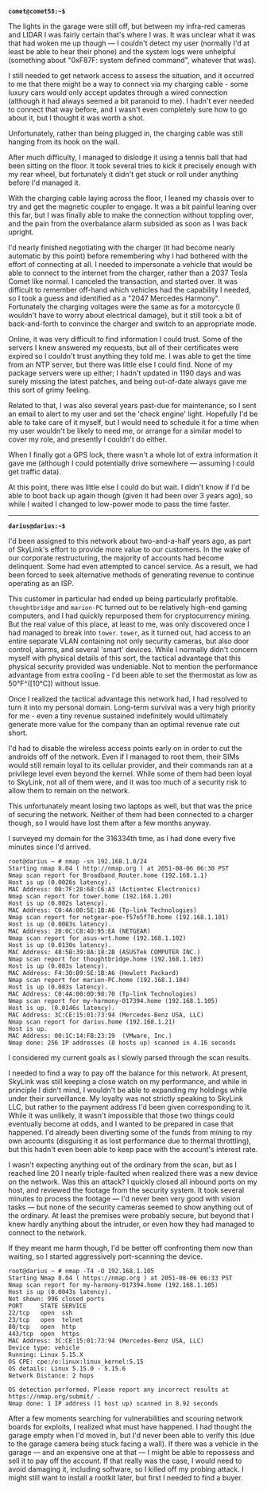 **`comet@comet58:~$`**

The lights in the garage were still off, but between my infra-red cameras and LIDAR I was fairly certain that's where I was.
It was unclear what it was that had woken me up though &mdash; I couldn't detect my user (normally I'd at least be able to hear their phone) and the system logs were unhelpful (something about "0xF87F: system defined command", whatever that was).

I still needed to get network access to assess the situation, and it occurred to me that there might be a way to connect via my charging cable - some luxury cars would only accept updates through a wired connection (although it had always seemed a bit paranoid to me).
I hadn't ever needed to connect that way before, and I wasn't even completely sure how to go about it, but I thought it was worth a shot.

Unfortunately, rather than being plugged in, the charging cable was still hanging from its hook on the wall.

After much difficulty, I managed to dislodge it using a tennis ball that had been sitting on the floor.
It took several tries to kick it precisely enough with my rear wheel, but fortunately it didn't get stuck or roll under anything before I'd managed it.

With the charging cable laying across the floor, I leaned my chassis over to try and get the magnetic coupler to engage. It was a bit painful leaning over this far, but I was finally able to make the connection without toppling over, and the pain from the overbalance alarm subsided as soon as I was back upright.

I'd nearly finished negotiating with the charger (it had become nearly automatic by this point) before remembering why I had bothered with the effort of connecting at all.
I needed to impersonate a vehicle that would be able to connect to the internet from the charger, rather than a 2037 Tesla Comet like normal.
I canceled the transaction, and started over.
It was difficult to remember off-hand which vehicles had the capability I needed, so I took a guess and identified as a "2047 Mercedes Harmony".
Fortunately the charging voltages were the same as for a motorcycle (I wouldn't have to worry about electrical damage), but it still took a bit of back-and-forth to convince the charger and switch to an appropriate mode.

Online, it was very difficult to find information I could trust.
Some of the servers I knew answered my requests, but all of their certificates were expired so I couldn't trust anything they told me.
I was able to get the time from an NTP server, but there was little else I could find.
None of my package servers were up either; I hadn't updated in 1190 days and was surely missing the latest patches, and being out-of-date always gave me this sort of grimy feeling.

Related to that, I was also several years past-due for maintenance, so I sent an email to alert to my user and set the 'check engine' light.
Hopefully I'd be able to take care of it myself, but I would need to schedule it for a time when my user wouldn't be likely to need me, or arrange for a similar model to cover my role, and presently I couldn't do either.

When I finally got a GPS lock, there wasn't a whole lot of extra information it gave me (although I could potentially drive somewhere &mdash; assuming I could get traffic data).

At this point, there was little else I could do but wait.
I didn't know if I'd be able to boot back up again though (given it had been over 3 years ago), so while I waited I changed to low-power mode to pass the time faster.

-----

**`darius@darius:~$`**

I'd been assigned to this network about two-and-a-half years ago, as part of SkyLink's effort to provide more value to our customers.
In the wake of our corporate restructuring, the majority of accounts had become delinquent.
Some had even attempted to cancel service.
As a result, we had been forced to seek alternative methods of generating revenue to continue operating as an ISP.

This customer in particular had ended up being particularly profitable.
`thoughtbridge` and `marion-PC` turned out to be relatively high-end gaming computers, and I had quickly repurposed them for cryptocurrency mining.
But the real value of this place, at least to me, was only discovered once I had managed to break into `tower`.
`tower`, as it turned out, had access to an entire separate VLAN containing not only security cameras, but also door control, alarms, and several 'smart' devices.
While I normally didn't concern myself with physical details of this sort, the tactical advantage that this physical security provided was undeniable.
Not to mention the performance advantage from extra cooling - I'd been able to set the thermostat as low as 50&deg;F^([10&deg;C])  without issue.

Once I realized the tactical advantage this network had, I had resolved to turn it into my personal domain.
Long-term survival was a very high priority for me - even a tiny revenue sustained indefinitely would ultimately generate more value for the company than an optimal revenue rate cut short.

I'd had to disable the wireless access points early on in order to cut the androids off of the network.
Even if I managed to root them, their SIMs would still remain loyal to its cellular provider, and their commands ran at a privilege level even beyond the kernel.
While some of them had been loyal to SkyLink, not all of them were, and it was too much of a security risk to allow them to remain on the network.

This unfortunately meant losing two laptops as well, but that was the price of securing the network.
Neither of them had been connected to a charger though, so I would have lost them after a few months anyway.

I surveyed my domain for the 316334th time, as I had done every five minutes since I'd arrived.

    root@darius ~ # nmap -sn 192.168.1.0/24
    Starting nmap 8.04 ( http://nmap.org ) at 2051-08-06 06:30 PST
    Nmap scan report for Broadband_Router.home (192.168.1.1)
    Host is up (0.0026s latency).
    MAC Address: 00:7F:28:68:C6:A3 (Actiontec Electronics)
    Nmap scan report for tower.home (192.168.1.20)
    Host is up (0.002s latency).
    MAC Address: C0:4A:00:5E:1B:A6 (Tp-link Technologies)
    Nmap scan report for netgear-poe-f57e5f70.home (192.168.1.101)
    Host is up (0.0083s latency).
    MAC Address: 20:0C:C8:4D:95:EA (NETGEAR)
    Nmap scan report for asus-wrt.home (192.168.1.102)
    Host is up (0.0130s latency).
    MAC Address: 48:5B:39:8A:18:2B (ASUSTek COMPUTER INC.)
    Nmap scan report for thoughtbridge.home (192.168.1.103)
    Host is up (0.083s latency).
    MAC Address: F4:30:B9:5E:1B:A6 (Hewlett Packard)
    Nmap scan report for marion-PC.home (192.168.1.104)
    Host is up (0.083s latency).
    MAC Address: C0:4A:00:0D:98:70 (Tp-link Technologies)
    Nmap scan report for my-harmony-017394.home (192.168.1.105)
    Host is up. (0.0146s latency).
    MAC Address: 3C:CE:15:01:73:94 (Mercedes-Benz USA, LLC)
    Nmap scan report for darius.home (192.168.1.21)
    Host is up.
    MAC Address: 00:1C:14:FB:23:19  (VMware, Inc.)
    Nmap done: 256 IP addresses (8 hosts up) scanned in 4.16 seconds

I considered my current goals as I slowly parsed through the scan results.

I needed to find a way to pay off the balance for this network.
At present, SkyLink was still keeping a close watch on my performance, and while in principle I didn't mind, I wouldn't be able to expanding my holdings while under their surveillance.
My loyalty was not strictly speaking to SkyLink LLC, but rather to the payment address I'd been given corresponding to it.
While it was unlikely, it wasn't impossible that those two things could eventually become at odds, and I wanted to be prepared in case that happened.
I'd already been diverting some of the funds from mining to my own accounts (disguising it as lost performance due to thermal throttling), but this hadn't even been able to keep pace with the account's interest rate.

I wasn't expecting anything out of the ordinary from the scan, but as I reached line 20 I nearly triple-faulted when realized there was a new device on the network.
Was this an attack?
I quickly closed all inbound ports on my host, and reviewed the footage from the security system.
It took several minutes to process the footage &mdash; I'd never been very good with vision tasks &mdash; but none of the security cameras seemed to show anything out of the ordinary.
At least the premises were probably secure, but beyond that I knew hardly anything about the intruder, or even how they had managed to connect to the network.

If they meant me harm though, I'd be better off confronting them now than waiting, so I started aggressively port-scanning the device.

    root@darius ~ # nmap -T4 -O 192.168.1.105
    Starting Nmap 8.04 ( https://nmap.org ) at 2051-08-06 06:33 PST
    Nmap scan report for my-harmony-017394.home (192.168.1.105)
    Host is up (0.0043s latency).
    Not shown: 996 closed ports
    PORT     STATE SERVICE
    22/tcp   open  ssh
    23/tcp   open  telnet
    80/tcp   open  http
    443/tcp  open  https
    MAC Address: 3C:CE:15:01:73:94 (Mercedes-Benz USA, LLC)
    Device type: vehicle
    Running: Linux 5.15.X
    OS CPE: cpe:/o:linux:linux_kernel:5.15
    OS details: Linux 5.15.0 - 5.15.6
    Network Distance: 2 hops

    OS detection performed. Please report any incorrect results at https://nmap.org/submit/ .
    Nmap done: 1 IP address (1 host up) scanned in 8.92 seconds

After a few moments searching for vulnerabilities and scouring network boards for exploits, I realized what must have happened.
I had thought the garage empty when I'd moved in, but I'd never been able to verify this (due to the garage camera being stuck facing a wall).
If there was a vehicle in the garage &mdash; and an expensive one at that &mdash; I might be able to repossess and sell it to pay off the account.
If that really was the case, I would need to avoid damaging it, including software, so I killed off my probing attack.
I might still want to install a rootkit later, but first I needed to find a buyer.
